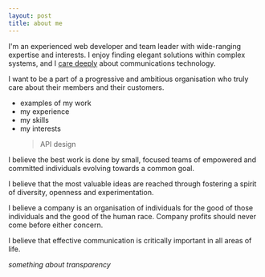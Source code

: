 ```yaml
---
layout: post
title: about me
---
```


I'm an experienced web developer and team leader with wide-ranging expertise and interests. I enjoy finding elegant solutions within complex systems, and I [care deeply](/2013/05/30/why-i-love-the-internet/) about communications technology.

I want to be a part of a progressive and ambitious organisation who truly care about their members and their customers. 

- examples of my work
- my experience
- my skills
- my interests
  > API design
  > 

I believe the best work is done by small, focused teams of empowered and committed individuals evolving towards a common goal.

I believe that the most valuable ideas are reached through fostering a spirit of diversity, openness and experimentation. 

I believe a company is an organisation of individuals for the good of those individuals and the good of the human race. Company profits should never come before either concern.

I believe that effective communication is critically important in all areas of life.

*something about transparency*
